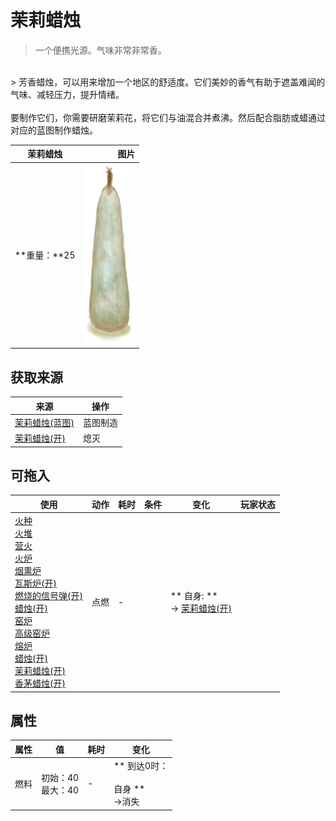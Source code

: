 # 茉莉蜡烛  
> 一个便携光源。气味非常非常香。  
<br>  
> 芳香蜡烛，可以用来增加一个地区的舒适度。它们美妙的香气有助于遮盖难闻的气味、减轻压力，提升情绪。<br><br>要制作它们，你需要研磨茉莉花，将它们与油混合并煮沸。然后配合脂肪或蜡通过对应的蓝图制作蜡烛。  
  
  茉莉蜡烛  |   图片   
 ----  |  ----:   
 **重量：**25  |  <img decoding="async" src="Sprite/CandleOffJasmine.png" href="a.md" style="max-width:300px;max-height:300px;">   
  
## 获取来源  
来源  |  操作  
----  |  ----  
[茉莉蜡烛(蓝图)](Bp_CandlesJasmine.md)  |  蓝图制造  
[茉莉蜡烛(开)](CandleJasmineOn.md)  |  熄灭  
## 可拖入  
使用  |  动作  |  耗时  |  条件  |  变化  |  玩家状态  
----  |  ----  |  ----  |  ----  |  ----  |  ----  
[火种](TinderLit.md)<br>[火堆](Fire.md)<br>[营火](Campfire.md)<br>[火炉](Stove.md)<br>[烟熏炉](Smoker.md)<br>[瓦斯炉(开)](GasCookerOn.md)<br>[燃烧的信号弹(开)](FlareHandOn.md)<br>[蜡烛(开)](CandleOn.md)<br>[窑炉](Kiln.md)<br>[高级窑炉](KilnAdvanced.md)<br>[熔炉](Forge.md)<br>[蜡烛(开)](CandleOn.md)<br>[茉莉蜡烛(开)](CandleJasmineOn.md)<br>[香茅蜡烛(开)](CandleCitronellaOn.md)  |  点燃<br>  |  -  |    |  ** 自身: **<br>→ [茉莉蜡烛(开)](CandleJasmineOn.md)  |    
## 属性   
属性  |  值  |  耗时  |  变化  
----  |  ----  |  ----  |  ----  
燃料  |  初始：40<br>最大：40  |  -  |  ** 到达0时： **<br><br>** 自身 **<br>→消失  


<script>document.title="茉莉蜡烛 - 卡牌生存百科 Card Survival Wiki";</script>